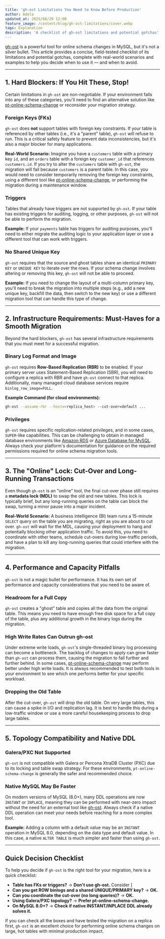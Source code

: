 ```yaml
---
title: 'gh-ost Limitations You Need to Know Before Production'
author: Adela
updated_at: 2025/08/29 12:00
feature_image: /content/blog/gh-ost-limitations/cover.webp
tags: Explanation
description: 'A checklist of gh-ost limitations and potential gotchas'
---
```


[gh-ost](https://github.com/github/gh-ost) is a powerful tool for online schema changes in MySQL, but it's not a silver bullet. This article provides a concise, field-tested checklist of its limitations and potential gotchas, complete with real-world scenarios and examples to help you decide when to use it — and when to avoid.

---

## 1. Hard Blockers: If You Hit These, Stop!

Certain limitations in `gh-ost` are non-negotiable. If your environment falls into any of these categories, you'll need to find an alternative solution like [pt-online-schema-change](https://docs.percona.com/percona-toolkit/pt-online-schema-change.html) or reconsider your migration strategy.

### Foreign Keys (FKs)

`gh-ost` does **not** support tables with foreign key constraints. If your table is referenced by other tables (i.e., it's a "parent" table), `gh-ost` will refuse to run. This is a critical safety feature to prevent data inconsistencies, but it's also a major blocker for many applications.

**Real-World Scenario:** Imagine you have a `customers` table with a primary key `id`, and an `orders` table with a foreign key `customer_id` that references `customers.id`. If you try to alter the `customers` table with `gh-ost`, the migration will fail because `customers` is a parent table. In this case, you would need to consider temporarily removing the foreign key constraints, using a different tool like [pt-online-schema-change](https://docs.percona.com/percona-toolkit/pt-online-schema-change.html), or performing the migration during a maintenance window.

### Triggers

Tables that already have triggers are not supported by `gh-ost`. If your table has existing triggers for auditing, logging, or other purposes, `gh-ost` will not be able to perform the migration.

**Example:** If your `payments` table has triggers for auditing purposes, you'll need to either migrate the auditing logic to your application layer or use a different tool that can work with triggers.

### No Shared Unique Key

`gh-ost` requires that the source and ghost tables share an identical `PRIMARY KEY` or `UNIQUE KEY` to iterate over the rows. If your schema change involves altering or removing this key, `gh-ost` will not be able to proceed.

**Example:** If you need to change the layout of a multi-column primary key, you'll need to break the migration into multiple steps (e.g., add a new unique key, backfill the data, then switch to the new key) or use a different migration tool that can handle this type of change.

---

## 2. Infrastructure Requirements: Must-Haves for a Smooth Migration

Beyond the hard blockers, `gh-ost` has several infrastructure requirements that you must meet for a successful migration.

### Binary Log Format and Image

`gh-ost` requires **Row-Based Replication (RBR)** to be enabled. If your primary server uses Statement-Based Replication (SBR), you will need to configure a replica with RBR and have `gh-ost` connect to that replica. Additionally, many managed cloud database services require `binlog_row_image=FULL`.

**Example Command (for cloud environments):**
 ```bash
 gh-ost --assume-rbr --host=<replica_host> --cut-over=default ...
 ```

### Privileges

`gh-ost` requires specific replication-related privileges, and in some cases, `SUPER`-like capabilities. This can be challenging to obtain in managed database environments like [Amazon RDS](https://aws.amazon.com/rds/) or [Azure Database for MySQL](https://azure.microsoft.com/en-us/products/azure-database-for-mysql). Always check your platform's documentation for guidance on the required permissions required for online schema migration tools.

---

## 3. The "Online" Lock: Cut-Over and Long-Running Transactions

Even though `gh-ost` is an "online" tool, the final cut-over phase still requires a **metadata lock (MDL)** to swap the old and new tables. This lock is typically brief, but any long-running queries on the table can block the swap, turning a minor pause into a major incident.

**Real-World Scenario:** A business intelligence (BI) team runs a 15-minute `SELECT` query on the table you are migrating, right as you are about to cut over. `gh-ost` will wait for the MDL, causing your deployment to hang and potentially blocking other application traffic. To avoid this, you need to coordinate with other teams, schedule cut-overs during low-traffic periods, and have a plan to kill any long-running queries that could interfere with the migration.

---

## 4. Performance and Capacity Pitfalls

`gh-ost` is not a magic bullet for performance. It has its own set of performance and capacity considerations that you need to be aware of.

### Headroom for a Full Copy

`gh-ost` creates a "ghost" table and copies all the data from the original table. This means you need to have enough free disk space for a full copy of the table, plus any additional growth in the binary logs during the migration.

### High Write Rates Can Outrun gh-ost

Under extreme write loads, `gh-ost`'s single-threaded binary log processing can become a bottleneck. The backlog of changes to apply can grow faster than `gh-ost` can process them, causing the migration to fall further and further behind. In some cases, [pt-online-schema-change](https://docs.percona.com/percona-toolkit/pt-online-schema-change.html) may perform better under high write loads. It is always recommended to test both tools in your environment to see which one performs better for your specific workload.

### Dropping the Old Table

After the cut-over, `gh-ost` will drop the old table. On very large tables, this can cause a spike in I/O and replication lag. It is best to handle this during a low-traffic window or use a more careful housekeeping process to drop large tables.

---

## 5. Topology Compatibility and Native DDL

### Galera/PXC Not Supported

`gh-ost` is not compatible with Galera or Percona XtraDB Cluster (PXC) due to its locking and table swap strategy. For these environments, `pt-online-schema-change` is generally the safer and recommended choice.

### Native MySQL May Be Faster

On modern versions of MySQL (8.0+), many DDL operations are now `INSTANT` or `INPLACE`, meaning they can be performed with near-zero impact without the need for an external tool like [gh-ost](https://github.com/github/gh-ost). Always check if a native DDL operation can meet your needs before reaching for a more complex tool.

**Example:** Adding a column with a default value may be an `INSTANT` operation in MySQL 8.0, depending on the data type and default value. In this case, a native `ALTER TABLE` is much simpler and faster than using `gh-ost`.

---

## Quick Decision Checklist

To help you decide if `gh-ost` is the right tool for your migration, here is a quick checklist:

- **Table has FKs or triggers?** → **Don't use gh-ost.** Consider [
- **Can you get ROW binlogs and a shared UNIQUE/PRIMARY key?** → **OK.**
- **Can you coordinate the cut-over (no long queries)?** → **OK.**
- **Using Galera/PXC topology?** → **Prefer pt-online-schema-change.**
- **On MySQL 8.0+?** → **Check if native INSTANT/INPLACE DDL already solves it.**

If you can check all the boxes and have tested the migration on a replica first, `gh-ost` is an excellent choice for performing online schema changes on large, hot tables with minimal production impact.